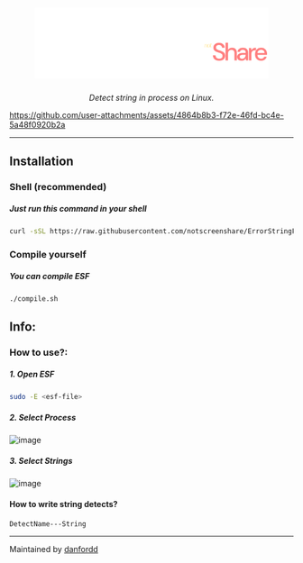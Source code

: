 <h1 align="center">
  <picture>
      <source height="125" media="(prefers-color-scheme: dark)" srcset="https://raw.githubusercontent.com/notscreenshare/assets/refs/heads/main/ESfinder.svg">
      <img height="125" alt="ESfinder" src="https://raw.githubusercontent.com/notscreenshare/assets/refs/heads/main/ESfinder.svg">
    </picture>
</h1>
<p align="center">
  <em>Detect string in process on Linux.</em>
</p>

https://github.com/user-attachments/assets/4864b8b3-f72e-46fd-bc4e-5a48f0920b2a


---
## Installation
### **Shell (recommended)**
##### Just run this command in your shell
```sh
curl -sSL https://raw.githubusercontent.com/notscreenshare/ErrorStringFinder/refs/heads/main/download-and-run.sh | bash
```

### **Compile yourself**
##### You can compile ESF
```sh
./compile.sh
```

## **Info:**
### How to use?:
##### 1. Open ESF
```sh
sudo -E <esf-file>
```
##### 2. Select Process
![image](https://github.com/user-attachments/assets/a1df14d4-ef0f-4597-934f-8bb72370ba8f)

##### 3. Select Strings
![image](https://github.com/user-attachments/assets/d9012a72-0067-49b2-8f24-61892161e31a)

#### How to write string detects?
```
DetectName---String
```

---

Maintained by [danfordd](https://github.com/danfordd)
